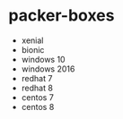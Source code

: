 # packer-boxes

- xenial
- bionic
- windows 10
- windows 2016
- redhat 7
- redhat 8
- centos 7
- centos 8
